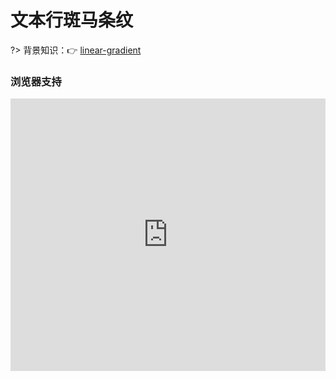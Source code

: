
# 文本行斑马条纹

?> 背景知识：:point_right: [linear-gradient](https://developer.mozilla.org/zh-CN/docs/Web/CSS/linear-gradient)

<vuep template="#zebra-stripes"></vuep>

<script v-pre type="text/x-template" id="zebra-stripes">
<style>
  main {
    width: 100%;
  }
  pre {
    width: 100%;
    display: inline-flex;
    background: #f8f8f8;
    background-image: linear-gradient(rgba(18,18,18,.05) 50%, transparent 0);
    background-size: auto 48px;
    background-origin: content-box;
    font: 14px/24px Consolas, Monaco, monospace;
  }
  main pre > code {
    display: inline-block;
    padding: 0;
    color: #34495e;
    background-color: transparent;
    font: inherit;
  }
</style>
<template>
  <main class="main">
    <pre>
      <code class="language-js">
        const pull = (arr, ...args) => {
          let argState = Array.isArray(args[0]) ? args[0] : args;
          let pulled = arr.filter((v, i) => !argState.includes(v));
          arr.length = 0;
          pulled.forEach(v => arr.push(v));
        };
        let myArray = ['a', 'b', 'c', 'a', 'b', 'c'];
        pull(myArray, 'a', 'c');
        console.log(myArray);
      </code>
    </pre>
  </main>
</template>
<script>  
</script>
</script>

### 浏览器支持

<iframe
  width="100%"
  height="436px"
  frameborder="0"
  src="https://caniuse.bitsofco.de/embed/index.html?feat=css-gradients&amp;periods=future_1,current,past_1,past_2,past_3&amp;accessible-colours=false">
</iframe>
